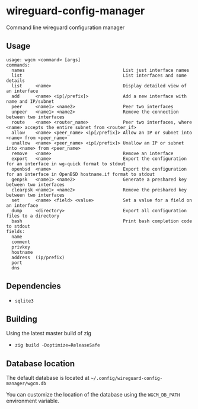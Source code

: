 # wireguard-config-manager
Command line wireguard configuration manager

## Usage
```
usage: wgcm <command> [args]
commands:
  names                                     List just interface names
  list                                      List interfaces and some details
  list     <name>                           Display detailed view of an interface
  add      <name> <ip[/prefix]>             Add a new interface with name and IP/subnet
  peer     <name1> <name2>                  Peer two interfaces
  unpeer   <name1> <name2>                  Remove the connection between two interfaces
  route    <name> <router_name>             Peer two interfaces, where <name> accepts the entire subnet from <router_if>
  allow    <name> <peer_name> <ip[/prefix]> Allow an IP or subnet into <name> from <peer_name>
  unallow  <name> <peer_name> <ip[/prefix]> Unallow an IP or subnet into <name> from <peer_name>
  remove   <name>                           Remove an interface
  export   <name>                           Export the configuration for an interface in wg-quick format to stdout
  openbsd  <name>                           Export the configuration for an interface in OpenBSD hostname.if format to stdout
  genpsk   <name1> <name2>                  Generate a preshared key between two interfaces
  clearpsk <name1> <name2>                  Remove the preshared key between two interfaces
  set      <name> <field> <value>           Set a value for a field on an interface
  dump     <directory>                      Export all configuration files to a directory
  bash                                      Print bash completion code to stdout
fields:
  name
  comment
  privkey
  hostname
  address  (ip/prefix)
  port
  dns
```

## Dependencies

- `sqlite3`

## Building

Using the latest master build of zig
- `zig build -Doptimize=ReleaseSafe`

## Database location

The default database is located at `~/.config/wireguard-config-manager/wgcm.db`

You can customize the location of the database using the `WGCM_DB_PATH` environment variable.

